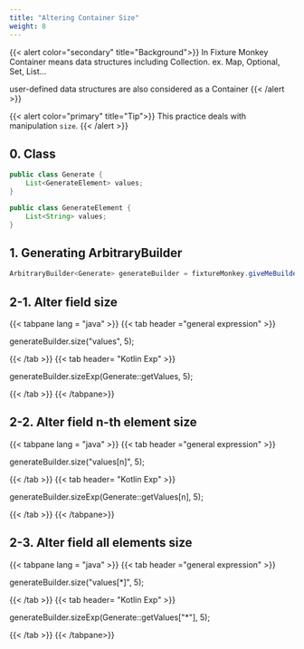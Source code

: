 ```yaml
---
title: "Altering Container Size"
weight: 8
---
```


{{< alert color="secondary" title="Background">}}
In Fixture Monkey Container means data structures including Collection.
ex. Map, Optional, Set, List...

user-defined data structures are also considered as a Container
{{< /alert >}}

{{< alert color="primary" title="Tip">}}
This practice deals with manipulation `size`.
{{< /alert >}}


## 0. Class

```java
public class Generate {
	List<GenerateElement> values;
}

public class GenerateElement {
	List<String> values;
}
```

## 1. Generating ArbitraryBuilder

```java
ArbitraryBuilder<Generate> generateBuilder = fixtureMonkey.giveMeBuilder(Generate.class);
```

## 2-1. Alter field size

{{< tabpane lang = "java" >}}
{{< tab header ="general expression" >}}

generateBuilder.size("values", 5);

{{< /tab >}}
{{< tab header= "Kotlin Exp" >}}

generateBuilder.sizeExp(Generate::getValues, 5);

{{< /tab >}}
{{< /tabpane>}}


## 2-2. Alter field n-th element size

{{< tabpane lang = "java" >}}
{{< tab header ="general expression" >}}

generateBuilder.size("values[n]", 5);

{{< /tab >}}
{{< tab header= "Kotlin Exp" >}}

generateBuilder.sizeExp(Generate::getValues[n], 5);

{{< /tab >}}
{{< /tabpane>}}

## 2-3. Alter field all elements size

{{< tabpane lang = "java" >}}
{{< tab header ="general expression" >}}

generateBuilder.size("values[*]", 5);

{{< /tab >}}
{{< tab header= "Kotlin Exp" >}}

generateBuilder.sizeExp(Generate::getValues["*"], 5);

{{< /tab >}}
{{< /tabpane>}}

